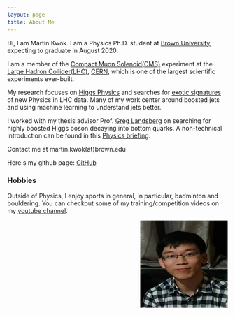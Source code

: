 ```yaml
---
layout: page
title: About Me 
---
```


<div class="row">
  <div class="col-sm-8">
 
Hi, I am Martin Kwok. I am a Physics Ph.D. student at [Brown University](https://www.brown.edu/academics/physics/), 
expecting to graduate in August 2020.  
 
I am a member of the [Compact Muon Solenoid(CMS)](https://home.cern/science/experiments/cms) experiment at the 
[Large Hadron Collider(LHC)](https://home.cern/science/accelerators/large-hadron-collider), [CERN](https://home.cern/),
which is one of the largest scientific experiments ever-built.

My research focuses on [Higgs Physics](https://cms.cern/physics/cms-higgs-results)
 and searches for [exotic signatures](https://twiki.cern.ch/twiki/bin/view/CMSPublic/PhysicsResultsEXO)
 of new Physics in LHC data.
Many of my work center around boosted jets and using machine learning to understand jets better.

I worked with my thesis advisor Prof. [Greg Landsberg](https://vivo.brown.edu/display/glandsbe) on 
searching for highly boosted Higgs boson decaying into bottom quarks.
A non-technical introduction can be found in this [Physics briefing](https://cms.cern/news/boosting-unknown-highest-energy-higgs-bosons).


Contact me at martin.kwok(at)brown.edu 

Here's my github page: [GitHub](https://github.com/kakwok)

### Hobbies
 
Outside of Physics, I enjoy sports in general, in particular, badminton and bouldering.
You can checkout some of my training/competition videos on my [youtube channel](https://www.youtube.com/channel/UCGwNLWPxcvd0WQ90B1XxueA/).
</div>
  <div class="col-sm-4">
  <img align='right' width='200' height='200' src="/assets/images/propic.jpg">
  </div>
</div>

